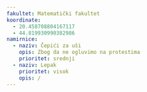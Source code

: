 ```yaml
---
fakultet: Matematički fakultet
koordinate:
  - 20.458708804167117
  - 44.819930990382986
namirnice:
  - naziv: Čepići za uši
    opis: Zbog da ne ogluvimo na protestima
    prioritet: srednji
  - naziv: Lepak
    prioritet: visok
    opis: /
---
```

